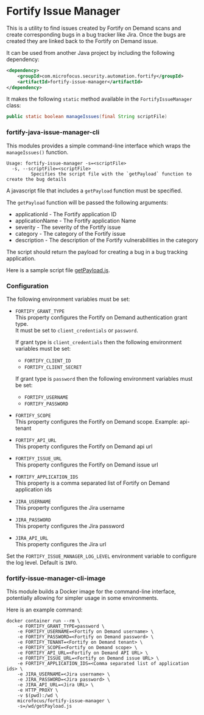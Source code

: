 # Fortify Issue Manager

This is a utility to find issues created by Fortify on Demand scans and create corresponding bugs in a bug tracker like Jira. Once the bugs are created they are linked back to the Fortify on Demand issue.

It can be used from another Java project by including the following dependency:

```xml
<dependency>
    <groupId>com.microfocus.security.automation.fortify</groupId>
    <artifactId>fortify-issue-manager</artifactId>
</dependency>
```

It makes the following `static` method available in the `FortifyIssueManager` class:

```java
public static boolean manageIssues(final String scriptFile)
```

### fortify-java-issue-manager-cli

This modules provides a simple command-line interface which wraps the `manageIssues()` function.

    Usage: fortify-issue-manager -s=<scriptFile>
      -s, --scriptFile=<scriptFile>
             Specifies the script file with the `getPayload` function to create the bug details

A javascript file that includes a `getPayload` function must be specified.

The `getPayload` function will be passed the following arguments:
- applicationId - The Fortify application ID
- applicationName - The Fortify application Name
- severity - The severity of the Fortify issue
- category - The category of the Fortify issue
- description - The description of the Fortify vulnerabilities in the category

The script should return the payload for creating a bug in a bug tracking application.  

Here is a sample script file [getPayload.js](./fortify-issue-manager/src/test/resources/getPayload.js).

### Configuration
The following environment variables must be set:
- `FORTIFY_GRANT_TYPE`  
    This property configures the Fortify on Demand authentication grant type.  
    It must be set to `client_credentials` or `password`.

    If grant type is `client_credentials` then the following environment variables must be set:
     - `FORTIFY_CLIENT_ID`
     - `FORTIFY_CLIENT_SECRET`

    If grant type is `password` then the following environment variables must be set:
     - `FORTIFY_USERNAME`
     - `FORTIFY_PASSWORD`

- `FORTIFY_SCOPE`  
    This property configures the Fortify on Demand scope. Example: api-tenant

- `FORTIFY_API_URL`  
    This property configures the Fortify on Demand api url

- `FORTIFY_ISSUE_URL`  
    This property configures the Fortify on Demand issue url

- `FORTIFY_APPLICATION_IDS`  
    This property is a comma separated list of Fortify on Demand application ids

- `JIRA_USERNAME`  
    This property configures the Jira username

- `JIRA_PASSWORD`  
    This property configures the Jira password

- `JIRA_API_URL`  
    This property configures the Jira url

Set the `FORTIFY_ISSUE_MANAGER_LOG_LEVEL` environment variable to configure the log level. Default is `INFO`.

### fortify-issue-manager-cli-image
This module builds a Docker image for the command-line interface, potentially allowing for simpler usage in some environments.

Here is an example command:

```
docker container run --rm \
    -e FORTIFY_GRANT_TYPE=password \
    -e FORTIFY_USERNAME=<Fortify on Demand username> \
    -e FORTIFY_PASSWORD=<Fortify on Demand password> \
    -e FORTIFY_TENANT=<Fortify on Demand tenant> \
    -e FORTIFY_SCOPE=<Fortify on Demand scope> \
    -e FORTIFY_API_URL=<Fortify on Demand API URL> \
    -e FORTIFY_ISSUE_URL=<Fortify on Demand issue URL> \
    -e FORTIFY_APPLICATION_IDS=<Comma separated list of application ids> \
    -e JIRA_USERNAME=<Jira username> \
    -e JIRA_PASSWORD=<Jira password> \
    -e JIRA_API_URL=<Jira URL> \
    -e HTTP_PROXY \
    -v $(pwd):/wd \
    microfocus/fortify-issue-manager \
    -s=/wd/getPayload.js
```
